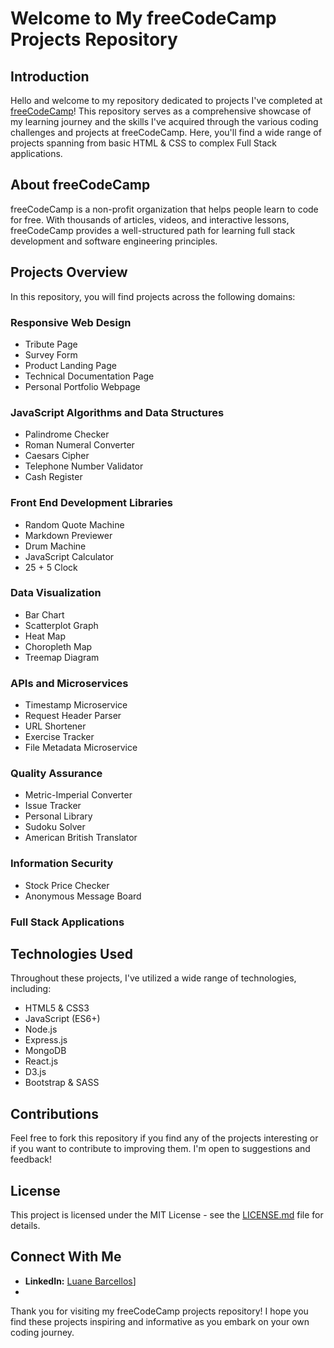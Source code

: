 # Welcome to My freeCodeCamp Projects Repository

## Introduction

Hello and welcome to my repository dedicated to projects I've completed at [freeCodeCamp](https://www.freecodecamp.org/)! This repository serves as a comprehensive showcase of my learning journey and the skills I've acquired through the various coding challenges and projects at freeCodeCamp. Here, you'll find a wide range of projects spanning from basic HTML & CSS to complex Full Stack applications.

## About freeCodeCamp

freeCodeCamp is a non-profit organization that helps people learn to code for free. With thousands of articles, videos, and interactive lessons, freeCodeCamp provides a well-structured path for learning full stack development and software engineering principles.

## Projects Overview

In this repository, you will find projects across the following domains:

### Responsive Web Design
- Tribute Page
- Survey Form
- Product Landing Page
- Technical Documentation Page
- Personal Portfolio Webpage

### JavaScript Algorithms and Data Structures
- Palindrome Checker
- Roman Numeral Converter
- Caesars Cipher
- Telephone Number Validator
- Cash Register

### Front End Development Libraries
- Random Quote Machine
- Markdown Previewer
- Drum Machine
- JavaScript Calculator
- 25 + 5 Clock

### Data Visualization
- Bar Chart
- Scatterplot Graph
- Heat Map
- Choropleth Map
- Treemap Diagram

### APIs and Microservices
- Timestamp Microservice
- Request Header Parser
- URL Shortener
- Exercise Tracker
- File Metadata Microservice

### Quality Assurance
- Metric-Imperial Converter
- Issue Tracker
- Personal Library
- Sudoku Solver
- American British Translator

### Information Security
- Stock Price Checker
- Anonymous Message Board

### Full Stack Applications

## Technologies Used

Throughout these projects, I've utilized a wide range of technologies, including:

- HTML5 & CSS3
- JavaScript (ES6+)
- Node.js
- Express.js
- MongoDB
- React.js
- D3.js
- Bootstrap & SASS

## Contributions

Feel free to fork this repository if you find any of the projects interesting or if you want to contribute to improving them. I'm open to suggestions and feedback!

## License

This project is licensed under the MIT License - see the [LICENSE.md](LICENSE) file for details.

## Connect With Me

- **LinkedIn:** [Luane Barcellos](https://www.linkedin.com/in/luane-barcellos-474bb2203/)]
- 
Thank you for visiting my freeCodeCamp projects repository! I hope you find these projects inspiring and informative as you embark on your own coding journey.
